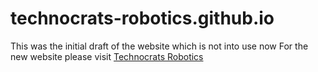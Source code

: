 # technocrats-robotics.github.io
This was the initial draft of the website which is not into use now
For the new website please visit [Technocrats Robotics](https://technocrats-robotics.github.io/website)
